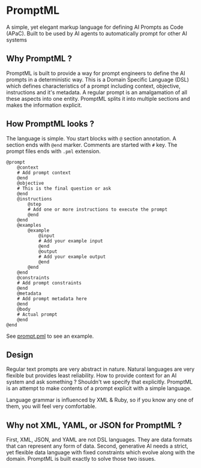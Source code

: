# PromptML
A simple, yet elegant markup language for defining AI Prompts as Code (APaC). Built to be used by AI agents to automatically prompt for other AI systems

## Why PromptML ?
PromptML is built to provide a way for prompt engineers to define the AI prompts in a deterministic way. This is a Domain Specific Language (DSL) which defines characteristics of a prompt including context, objective, instructions and it's metadata.
A regular prompt is an amalgamation of all these aspects into one entity. PromptML splits it into multiple sections and makes the information explicit.

## How PromptML looks ?
The language is simple. You start blocks with `@` section annotation. A section ends with `@end` marker. Comments are started with `#` key. The prompt files ends with `.pml` extension.

```pml
@prompt
    @context
    # Add prompt context
    @end
    @objective
    # This is the final question or ask
    @end
    @instructions
        @step
        # Add one or more instructions to execute the prompt
        @end
    @end
    @examples
        @example
            @input
            # Add your example input
            @end
            @output
            # Add your example output
            @end
        @end
    @end
    @constraints
    # Add prompt constraints
    @end
    @metadata
    # Add prompt metadata here
    @end
    @body
    # Actual prompt
    @end
@end
```

See [prompt.pml](./promptml/prompt.pml) to see an example.

## Design
Regular text prompts are very abstract in nature. Natural languages are very flexible but provides least reliability. How to provide context for an AI system and ask something ? Shouldn't we specify that explicitly.
PromptML is an attempt to make contents of a prompt explicit with a simple language.

Language grammar is influenced by XML & Ruby, so if you know any one of them, you will feel very comfortable.

## Why not XML, YAML, or JSON for PromptML ?
First, XML, JSON, and YAML are not DSL languages. They are data formats that can represent any form of data. Second, generative AI needs a strict, yet flexible data language with fixed constraints which evolve along with the domain.
PromptML is built exactly to solve those two issues.
